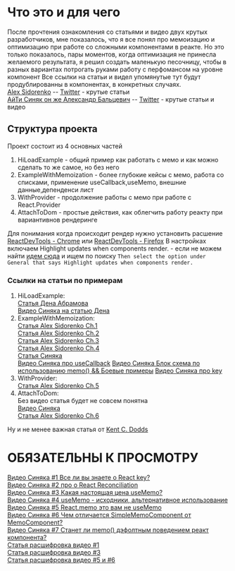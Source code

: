 # Что это и для чего

После прочтения ознакомления со статьями и видео двух крутых разработчиков, мне показалось, что я все понял про
мемоизацию и оптимизацию при работе со сложными компонентами в реакте. Но это только показалось, пары моментов, когда
оптимизация не принесла желаемого результата, я решил создать маленькую песочницу, чтобы в разных вариантах потрогать
руками работу с перфомансом на уровне компонент Все ссылки на статьи и видел упомянутые тут будут продублированны в
компонентах, в конкретных случаях.  
[Alex Sidorenko](https://alexsidorenko.com/) --
[Twitter](https://twitter.com/asidorenko_) - крутые статьи  
[АйТи Синяк он же Александр Бальцевич](https://www.youtube.com/channel/UClgj-KWiNaOo9H1rz1ISO6Q)
-- [Twitter](https://twitter.com/it_sin9k) - крутые статьи и видео

## Структура проекта

Проект состоит из 4 основных частей

1) HiLoadExample - общий пример как работать с мемо и как можно сделать то же самое, но без него
2) ExampleWithMemoization - более глубокие кейсы с мемо, работа со списками, применение useCallback,useMemo, внешние
   данные,депенденси лист
3) WithProvider - продолжение работы с мемо при работе с React.Provider
4) AttachToDom - простые действия, как облегчить работу реакту при вариантивнов рендеринге

Для понимания когда происходит рендер нужно установить
расшение [ReactDevTools - Chrome](https://chrome.google.com/webstore/detail/react-developer-tools/fmkadmapgofadopljbjfkapdkoienihi)
или
[ReactDevTools - Firefox](https://addons.mozilla.org/en-US/firefox/addon/react-devtools/)
В настройках включаем Highlight updates when components render. - если не можем
найти [идем сюда](https://www.digitalocean.com/community/tutorials/how-to-debug-react-components-using-react-developer-tools)
и ищем по поиску `Then select the option under General that says Highlight updates when components render.`

### Ссылки на статьи по примерам

1) HiLoadExample:  
   [Статья Дена Абрамова](https://overreacted.io/before-you-memo/)  
   [Видео Синяка на статью Дена](https://www.youtube.com/watch?v=JzBEbo4enQY&)
2) ExampleWithMemoization:  
   [Статья Alex Sidorenko Ch.1](https://alexsidorenko.com/blog/react-render-always-rerenders/)  
   [Статья Alex Sidorenko Ch.2](https://alexsidorenko.com/blog/react-render-props/)  
   [Статья Alex Sidorenko Ch.3](https://alexsidorenko.com/blog/react-render-usememo/)  
   [Статья Alex Sidorenko Ch.4](https://alexsidorenko.com/blog/react-render-usecallback/)  
   [Статья Синяка](https://habr.com/ru/post/529950/)  
   [Видео Синяка про useCallback](https://www.youtube.com/watch?v=2Wp7QPTkpms)
   [Видео Синяка Блок схема по использованию memo() && Боевые примеры](https://www.youtube.com/watch?v=CMqlMhrMoyY)
   [Видео Синяка про key](https://www.youtube.com/watch?v=OtAlPwW8DNU&t=296s)
4) WithProvider:  
   [Статья Alex Sidorenko Ch.5](https://alexsidorenko.com/blog/react-render-context/)
5) AttachToDom:    
   Без видео статья будет не совсем понятна  
   [Видео Синяка](https://www.youtube.com/watch?v=A0W2n2azH5s)  
   [Статья Alex Sidorenko Ch.6](https://alexsidorenko.com/blog/react-render-dom/)

Ну и не менее важная статья
от [Kent C. Dodds](https://kentcdodds.com/blog/fix-the-slow-render-before-you-fix-the-re-render)

# ОБЯЗАТЕЛЬНЫ К ПРОСМОТРУ

[Видео Синяка #1 Все ли вы знаете о React key?](https://www.youtube.com/watch?v=OtAlPwW8DNU)  
[Видео Синяка #2 про о React Reconciliation](https://www.youtube.com/watch?v=NPXJnKytER4)  
[Видео Синяка #3 Какая настоящая цена useMemo?](https://www.youtube.com/watch?v=i6DPqqbdIyw)  
[Видео Синяка #4 useMemo - исходники, альтернативное использование](https://www.youtube.com/watch?v=V426Pl3X6qQ)  
[Видео Синяка #5 React.memo это вам не useMemo](https://www.youtube.com/watch?v=Hm769uj6WPo)  
[Видео Синяка #6 Чем отличается SimpleMemoComponent от MemoComponent?](https://www.youtube.com/watch?v=LhZ4Xk5CZU8)    
[Видео Синяка #7 Станет ли memo() дэфолтным поведением реакт компонента?](https://www.youtube.com/watch?v=uEeZ2TUkOCE)  
[Статья расшифровка видео #1](https://habr.com/ru/post/527596/)  
[Статья расшифровка видео #3](https://habr.com/ru/post/544930/)  
[Статья расшифровка видео #5 и #6](https://habr.com/ru/post/551804/)  
  

